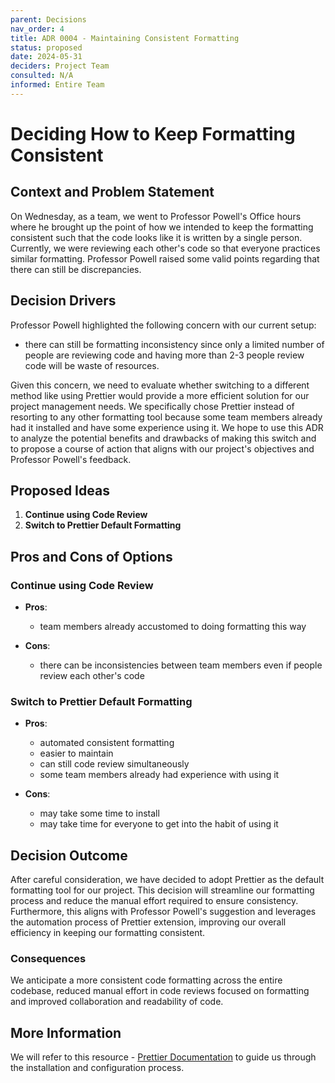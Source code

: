 ```yaml
---
parent: Decisions
nav_order: 4
title: ADR 0004 - Maintaining Consistent Formatting
status: proposed
date: 2024-05-31
deciders: Project Team
consulted: N/A
informed: Entire Team
---
```


# Deciding How to Keep Formatting Consistent

## Context and Problem Statement
On Wednesday, as a team, we went to Professor Powell's Office hours where he brought up the point of how we intended to keep the formatting consistent such that the code looks like it is written by a single person. Currently, we were reviewing each other's code so that everyone practices similar formatting. Professor Powell raised some valid points regarding that there can still be discrepancies.

## Decision Drivers
Professor Powell highlighted the following concern with our current setup:
- there can still be formatting inconsistency since only a limited number of people are reviewing code and having more than 2-3 people review code will be waste of resources.

Given this concern, we need to evaluate whether switching to a different method like using Prettier would provide a more efficient solution for our project management needs. We specifically chose Prettier instead of resorting to any other formatting tool because some team members already had it installed and have some experience using it. We hope to use this ADR to analyze the potential benefits and drawbacks of making this switch and to propose a course of action that aligns with our project's objectives and Professor Powell's feedback.

## Proposed Ideas
1. **Continue using Code Review**
2. **Switch to Prettier Default Formatting**

## Pros and Cons of Options
### Continue using Code Review
- **Pros**:
  - team members already accustomed to doing formatting this way

- **Cons**:
  - there can be inconsistencies between team members even if people review each other's code

### Switch to Prettier Default Formatting
- **Pros**:
  - automated consistent formatting
  - easier to maintain
  - can still code review simultaneously
  - some team members already had experience with using it

- **Cons**:
  - may take some time to install
  - may take time for everyone to get into the habit of using it


## Decision Outcome
After careful consideration, we have decided to adopt Prettier as the default formatting tool for our project. This decision will streamline our formatting process and reduce the manual effort required to ensure consistency. Furthermore, this aligns with Professor Powell's suggestion and leverages the automation process of Prettier extension, improving our overall efficiency in keeping our formatting consistent.

### Consequences
We anticipate a more consistent code formatting across the entire codebase, reduced manual effort in code reviews focused on formatting and improved collaboration and readability of code.

## More Information
We will refer to this resource - [Prettier Documentation](https://prettier.io/docs/en/) to guide us through the installation and configuration process.
